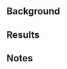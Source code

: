## Background

<!-- Whats this about? -->

## Results

<!-- What did you do? -->

## Notes

<!-- Anything else? -->